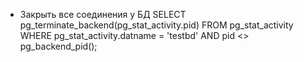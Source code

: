- Закрыть все соединения у БД 
SELECT pg_terminate_backend(pg_stat_activity.pid)
FROM pg_stat_activity
WHERE pg_stat_activity.datname = 'testbd' AND pid <> pg_backend_pid();
